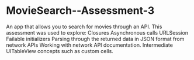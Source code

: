 # MovieSearch--Assessment-3

An app that allows you to search for movies through an API. 
This assessment was used to explore: 
Closures
Asynchronous calls
URLSession
Failable initializers
Parsing through the returned data in JSON format from network APIs
Working with network API documentation.
Intermediate UITableView concepts such as custom cells.






